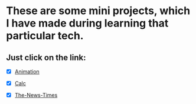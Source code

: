 # **These are some mini projects, which I have made during learning that particular tech.**

 ## Just click on the link:

- [x]  [Animation](https://utkarsh1504.github.io/Mini-Projects/Animation/)

- [x]  [Calc](https://utkarsh1504.github.io/Mini-Projects/Calc/)

- [x]  [The-News-Times](https://utkarsh1504.github.io/Mini-Projects/html-css-project/)
